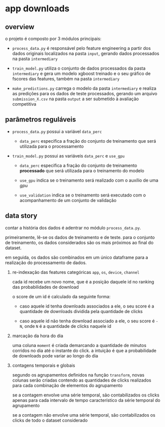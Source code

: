 # app downloads

## overview

o projeto é composto por 3 módulos principais:

* `process_data.py` é responsável pelo feature engineering a partir dos dados originais localizados na pasta `input`, gerando dados processados na pasta `intermediary`

* `train_model.py` utiliza o conjunto de dados processados da pasta `intermediary` e gera um modelo xgboost treinado e o seu gráfico de fscores das features, também na pasta `intermediary`

* `make_predictions.py` carrega o modelo da pasta `intermediary` e realiza as predições para os dados de teste processados, gerando um arquivo `submission_X.csv` na pasta `output` a ser submetido à avaliação competitiva

## parâmetros reguláveis

* `process_data.py` possui a variável `data_perc`

  * `data_perc` especifica a fração do conjunto de treinamento que será utilizada para o processamento

* `train_model.py` possui as variáveis `data_perc` e `use_gpu`

  * `data_perc` especifica a fração do conjunto de treinamento **processado** que será utilizada para o treinamento do modelo

  * `use_gpu` indica se o treinamento será realizado com o auxílio de uma _gpu_

  * `use_validation` indica se o treinamento será executado com o acompanhamento de um conjunto de validação

## data story

contar a história dos dados é adentrar no módulo `process_data.py`.

primeiramente, lê-se os dados de treinamento e de teste. para o conjunto de treinamento, os dados considerados são os mais próximos ao final do dataset.

em seguida, os dados são combinados em um único dataframe para a realização do processamento de dados.

1.  re-indexação das features categóricas `app`, `os`, `device`, `channel`

    cada id recebe um novo nome, que é a posição daquele id no ranking das probabilidades de download

    o score de um id é calculado da seguinte forma:

    * caso aquele id tenha downloads associados a ele, o seu score é a quantidade de downloads dividida pela quantidade de clicks

    * caso aquele id não tenha download associado a ele, o seu score é `-N`, onde `N` é a quantidade de clicks naquele id

2.  marcação da hora do dia

    uma coluna `moment` é criada demarcando a quantidade de minutos corridos no dia até o instante do click. a intuição é que a probabilidade de downloads pode variar ao longo do dia

3.  contagens temporais e globais

    segundo os agrupamentos definidos na função `transform`, novas colunas serão criadas contendo as quantidades de clicks realizados para cada combinação de elementos do agrupamento

    se a contagem envolve uma série temporal, são contabilizados os clicks apenas para cada intervalo de tempo característico da série temporal do agrupamento

    se a contagem não envolve uma série temporal, são contabilizados os clicks de todo o dataset considerado
